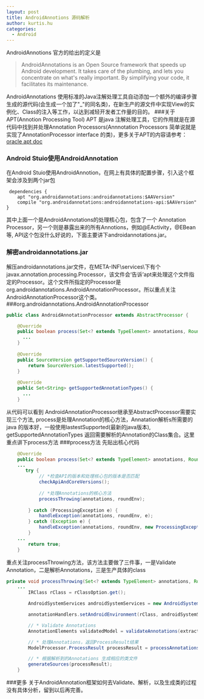 ```yaml
---
layout: post
title: AndroidAnnotions 源码解析
author: kurtis.hu
categories:
  - Android
---
```


AndroidAnnotions 官方的给出的定义是

> AndroidAnnotations is an Open Source framework that speeds up Android development. It takes care of the plumbing, and lets you concentrate on what's really important. By simplifying your code, it facilitates its maintenance.

AndroidAnnotations 使用标准的Java注解处理工具自动添加一个额外的编译步骤生成的源代码(会生成一个加了"_"的同名类)，在新生产的源文件中实现View的实例化、Class的注入等工作，以达到减轻开发者工作量的目的。
###关于 APT(Annotion Processing Tool)
APT 是java 注解处理工具，它的作用就是在源代码中找到并处理Annotation Processors(Annnotation Processors 简单说就是实现了AnnotationProcessor interface 的类)，更多关于APT的内容请参考：[oracle apt doc](http://docs.oracle.com/javase/1.5.0/docs/guide/apt/GettingStarted.html) 

### Android Stuio使用AndroidAnnotation
在Android Stuio使用AndroidAnnotion，在网上有具体的配置步骤，引入这个框架会涉及到两个jar包
```
 dependencies {
    apt "org.androidannotations:androidannotations:$AAVersion"
    compile "org.androidannotations:androidannotations-api:$AAVersion"
}
```
其中上面一个是AndroidAnnotations的处理核心包，包含了一个 Annotation Processor，另一个则是暴露出来的所有Annotions，例如@EActivity，@EBean等, API这个包没什么好说的，下面主要讲下androidannotations.jar。

### 解密androidannotations.jar
解压androidannotations.jar文件，在META-INF\services\下有个javax.annotation.processing.Processor，该文件会‘告诉’apt来处理这个文件指定的Processor。这个文件所指定的Processor是org.androidannotations.AndroidAnnotationProcessor。所以重点关注AndroidAnnotationProcessor这个类。
###org.androidannotations.AndroidAnnotationProcessor

```java
public class AndroidAnnotationProcessor extends AbstractProcessor {

    @Override
    public boolean process(Set<? extends TypeElement> annotations, RoundEnvironment roundEnv) {
      ...
    }
    
    @Override
    public SourceVersion getSupportedSourceVersion() {
        return SourceVersion.latestSupported();
    }
    
    @Override
    public Set<String> getSupportedAnnotationTypes() {
      ...
    }

```
从代码可以看到 AndroidAnnotationProcessor继承至AbstractProcessor需要实现三个方法, process是处理Annotation的核心方法，Annatation解析s所需要的java
的版本好，一般使用lastestSupported(最新的java版本), getSupportedAnnotationTypes 返回需要解析的Annotation的Class集合。这里重点讲下process方法
###process方法
先贴出核心代码
```java
    @Override
    public boolean process(Set<? extends TypeElement> annotations, RoundEnvironment roundEnv) {
    ...
	   try {
            // *检查API的版本和处理核心包的版本是否匹配
			checkApiAndCoreVersions();
            
            // *处理Annotations的核心方法
			processThrowing(annotations, roundEnv);
            
		} catch (ProcessingException e) {
			handleException(annotations, roundEnv, e);
		} catch (Exception e) {
			handleException(annotations, roundEnv, new ProcessingException(e, null));
		}
    ...
		return true;
	}
```
重点关注processThrowing方法，该方法主要做了三件事，一是Validate Annotation，二是解析Annotations，三是生产具体的class
```java
private void processThrowing(Set<? extends TypeElement> annotations, RoundEnvironment roundEnv) throws ProcessingException, Exception {
    ...
		IRClass rClass = rClassOption.get();

		AndroidSystemServices androidSystemServices = new AndroidSystemServices();

		annotationHandlers.setAndroidEnvironment(rClass, androidSystemServices, androidManifest);

        // * Validate Annotations
		AnnotationElements validatedModel = validateAnnotations(extractedModel);

        // * 处理Annotations，返回ProcessResult结果
		ModelProcessor.ProcessResult processResult = processAnnotations(validatedModel);

        // * 根据解析到的Annotations 生成相应的类文件
		generateSources(processResult);
	}

```

###更多
关于AndroidAnnotation框架如何去Validate、解析，以及生成类的过程没有具体分析，留到以后再完善。